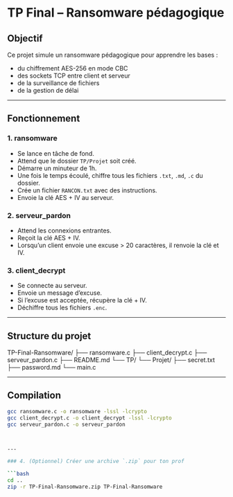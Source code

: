 # TP Final – Ransomware pédagogique

## Objectif

Ce projet simule un ransomware pédagogique pour apprendre les bases :
- du chiffrement AES-256 en mode CBC
- des sockets TCP entre client et serveur
- de la surveillance de fichiers
- de la gestion de délai

---

## Fonctionnement

### 1. ransomware
- Se lance en tâche de fond.
- Attend que le dossier `TP/Projet` soit créé.
- Démarre un minuteur de 1h.
- Une fois le temps écoulé, chiffre tous les fichiers `.txt`, `.md`, `.c` du dossier.
- Crée un fichier `RANCON.txt` avec des instructions.
- Envoie la clé AES + IV au serveur.

### 2. serveur_pardon
- Attend les connexions entrantes.
- Reçoit la clé AES + IV.
- Lorsqu’un client envoie une excuse > 20 caractères, il renvoie la clé et IV.

### 3. client_decrypt
- Se connecte au serveur.
- Envoie un message d’excuse.
- Si l’excuse est acceptée, récupère la clé + IV.
- Déchiffre tous les fichiers `.enc`.

---

## Structure du projet

TP-Final-Ransomware/
├── ransomware.c
├── client_decrypt.c
├── serveur_pardon.c
├── README.md
└── TP/
└── Projet/
├── secret.txt
├── password.md
└── main.c



---

## Compilation

```bash
gcc ransomware.c -o ransomware -lssl -lcrypto
gcc client_decrypt.c -o client_decrypt -lssl -lcrypto
gcc serveur_pardon.c -o serveur_pardon



---

### 4. (Optionnel) Créer une archive `.zip` pour ton prof

```bash
cd ..
zip -r TP-Final-Ransomware.zip TP-Final-Ransomware

